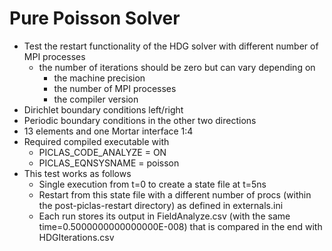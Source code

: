 # Pure Poisson Solver
* Test the restart functionality of the HDG solver with different number of MPI processes
    * the number of iterations should be zero but can vary depending on
      * the machine precision
      * the number of MPI processes
      * the compiler version
* Dirichlet boundary conditions left/right
* Periodic boundary conditions in the other two directions
* 13 elements and one Mortar interface 1:4
* Required compiled executable with
  * PICLAS_CODE_ANALYZE = ON
  * PICLAS_EQNSYSNAME = poisson
* This test works as follows
  * Single execution from t=0 to create a state file at t=5ns
  * Restart from this state file with a different number of procs (within the post-piclas-restart directory) as defined in externals.ini
  * Each run stores its output in FieldAnalyze.csv (with the same time=0.5000000000000000E-008) that is compared in the end with HDGIterations.csv
